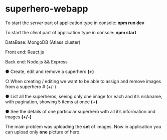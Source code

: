 # superhero-webapp

To start the *server* part of application type in console: **npm run dev**

To start the *client* part of application type in console: **npm start**

DataBase: MongoDB (Atlass cluster)


Front end: React.js


Back end: Node.js && Express


● Create, edit and remove a superhero  **(+)**


○ When creating / editing we want to be able to assign and remove images from
a superhero # (+/-)


● List all the superheros, seeing only one image for each and it’s nickname,
with pagination, showing 5 items at once  **(+)**


● See the details of one particular superhero with all it’s information and images  **(+/-)**


The main problem was uploading the **set** of images. Now in application you can upload only **one** picture of hero.
